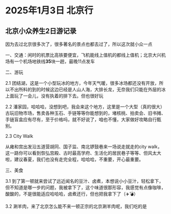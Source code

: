 # 2025年1月3日 北京行

## 北京小众养生2日游记录

因为去过北京很多次了，很多著名的景点也都去过了，所以这次就小众一点

一、交通：闲时的机票比高铁要便宜，飞机能线上值机的都线上值机；北京大兴机场有一个机场地铁线**35**块一趟，最晚11点发车



二、游玩

2.1 团结湖，这是一个小型玩冰的地方，今年天气暖，很多冰场都还没有开放，所以不出所料的到的时候这边已经是人山人海，大排长龙，无奈我们只能在外层的冰上面玩了一会儿，没有执着的排下去。但也很好玩

2.2 潘家园，哈哈哈，没想到吧，我会来这个地方，这里是一个大型（真的很大）古玩旧物市场，售卖各种玉石、手链等等你能想到的，堵核桃、拍卖会、旧书摊、手链盲盒应有尽有，至于价格吗，就不好说了，咱也不懂，大家做好攻略自行甄别。

2.3 City Walk

从雍和宫出发沿五道营胡同、国子监、南北锣鼓巷来一场说走就走的city walk，这一路你可以看到恢弘宫殿、古时最高学府、生活化的居民巷子等等、但风太大啦，建议春夏，我们也没有走完全程，哈哈哈，不重要，开心最重要。

三、美食

3.1 到了第一顿就来尝试了远近闻名的豆汁、卤煮，本想说小小豆汁，轻松拿下，但不知道是哪一步的问题，我被拿下了，这个味道很那形容，我感觉有点像咖啡，酸酸的，不是很能适应哈哈哈，卤煮还行，但也把我拿下了（✈️💣）

3.2 涮羊肉，来了北京怎么能不来一顿正宗的北京涮羊肉呢，我们吃的是 

